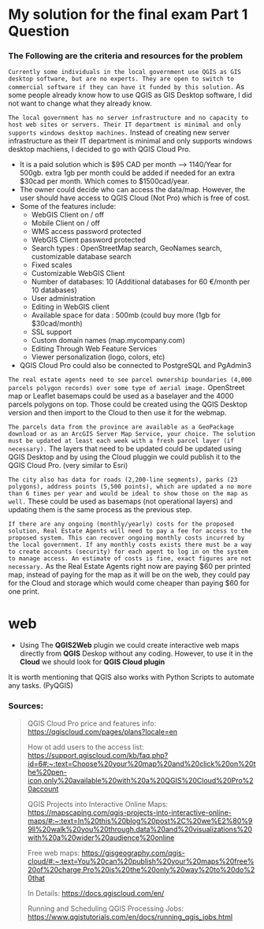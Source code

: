 # My solution for the final exam Part 1 Question
### The Following are the criteria and resources for the problem
`Currently some individuals in the local government use QGIS as GIS desktop software, but are no experts. They are open to switch to commercial software if they can have it funded by this solution.` 
As some people already know how to use QGIS as GIS Desktop software, I did not want to change what they already know.

`The local government has no server infrastructure and no capacity to host web sites or servers. Their IT department is minimal and only supports windows desktop machines.`
Instead of creating new server infrastructure as their IT department is minimal and only supports windows desktop machiens, I decided to go with QGIS Cloud Pro.
- It is a paid solution which is $95 CAD per month --> 1140/Year for 500gb. extra 1gb per month could be added if needed for an extra $30cad per month. Which comes to $1500cad/year.
- The owner could decide who can access the data/map. However, the user should have access to QGIS Cloud (Not Pro) which is free of cost. 
- Some of the features include:
   - WebGIS Client on / off
   - Mobile Client on / off
   - WMS access password protected
   - WebGIS Client password protected
   - Search types : OpenStreetMap search, GeoNames search, customizable database search
   - Fixed scales
   - Customizable WebGIS Client
   - Number of databases: 10 (Additional databases for 60 €/month per 10 databases)
   - User administration
   - Editing in WebGIS client
   - Available space for data : 500mb (could buy more (1gb for $30cad/month)
   - SSL support
   - Custom domain names (map.mycompany.com)
   - Editing Through Web Feature Services
   - Viewer personalization (logo, colors, etc)
- QGIS Cloud Pro could also be connected to PostgreSQL and PgAdmin3

`The real estate agents need to see parcel ownership boundaries (4,000 parcels polygon records) over some type of aerial image.`
OpenStreet map or Leaflet basemaps could be used as a baselayer and the 4000 parcels polygons on top. Those could be created using the QGIS Desktop version and then import to the Cloud to then use it for the webmap. 

`The parcels data from the province are available as a GeoPackage download or as an ArcGIS Server Map Service, your choice. The solution must be updated at least each week with a fresh parcel layer (if necessary).`
The layers that need to be updated could be updated using QGIS Desktop and by using the Cloud pluggin we could publish it to the QGIS Cloud Pro. (very similar to Esri)

`The city also has data for roads (2,200-line segments), parks (23 polygons), address points (5,500 points), which are updated a no more than 6 times per year and would be ideal to show those on the map as well.`
These could be used as basemaps (not operational layers) and updating them is the same process as the previous step. 

`If there are any ongoing (monthly/yearly) costs for the proposed solution, Real Estate Agents will need to pay a fee for access to the proposed system. This can recover ongoing monthly costs incurred by the local government. If any monthly costs exists there must be a way to create accounts (security) for each agent to log in on the system to manage access. An estimate of costs is fine, exact figures are not necessary.`
As the Real Estate Agents right now are paying $60 per printed map, instead of paying for the map as it will be on the web, they could pay for the Cloud and storage which would come cheaper than paying $60 for one print. 

# web 
-  Using The **QGIS2Web** plugin we could create interactive web maps directly from **QGIS** Deskop without any coding. However, to use it in the **Cloud** we should look for **QGIS Cloud plugin**

It is worth mentioning that QGIS also works with Python Scripts to automate any tasks. (PyQGIS)

### Sources: 
> QGIS Cloud Pro price and features info: https://qgiscloud.com/pages/plans?locale=en
>
> How ot add users to the access list: https://support.qgiscloud.com/kb/faq.php?id=6#:~:text=Choose%20your%20map%20and%20click%20on%20the%20pen-icon,only%20available%20with%20a%20QGIS%20Cloud%20Pro%20account
>
> QGIS Projects into Interactive Online Maps: https://mapscaping.com/qgis-projects-into-interactive-online-maps/#:~:text=In%20this%20blog%20post%2C%20we%E2%80%99ll%20walk%20you%20through,data%20and%20visualizations%20with%20a%20wider%20audience%20online
>
> Free web maps: https://gisgeography.com/qgis-cloud/#:~:text=You%20can%20publish%20your%20maps%20free%20of%20charge,Pro%20is%20the%20only%20way%20to%20do%20that
>
> In Details: https://docs.qgiscloud.com/en/
>
> Running and Scheduling QGIS Processing Jobs: https://www.qgistutorials.com/en/docs/running_qgis_jobs.html

